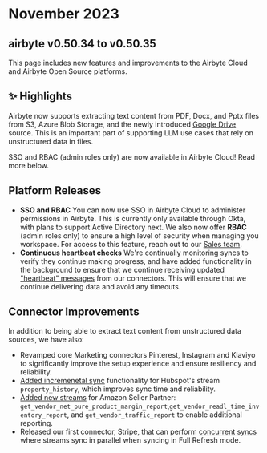 # November 2023

## airbyte v0.50.34 to v0.50.35

This page includes new features and improvements to the Airbyte Cloud and Airbyte Open Source
platforms.

## ✨ Highlights

Airbyte now supports extracting text content from PDF, Docx, and Pptx files from S3, Azure Blob
Storage, and the newly introduced [Google Drive](/integrations/sources/google-drive.md) source. This
is an important part of supporting LLM use cases that rely on unstructured data in files.

SSO and RBAC (admin roles only) are now available in Airbyte Cloud! Read more below.

## Platform Releases

- **SSO and RBAC** You can now use SSO in Airbyte Cloud to administer permissions in Airbyte. This
  is currently only available through Okta, with plans to support Active Directory next. We also now
  offer **RBAC** (admin roles only) to ensure a high level of security when managing you workspace.
  For access to this feature, reach out to our
  [Sales team](https://www.airbyte.com/company/talk-to-sales).
- **Continuous heartbeat checks** We're continually monitoring syncs to verify they continue making
  progress, and have added functionality in the background to ensure that we continue receiving
  updated ["heartbeat" messages](/understanding-airbyte/heartbeats.md) from our connectors. This
  will ensure that we continue delivering data and avoid any timeouts.

## Connector Improvements

In addition to being able to extract text content from unstructured data sources, we have also:

- Revamped core Marketing connectors Pinterest, Instagram and Klaviyo to significantly improve the
  setup experience and ensure resiliency and reliability.
- [Added incremenetal sync](https://github.com/airbytehq/airbyte/pull/32473) functionality for
  Hubspot's stream `property_history`, which improves sync time and reliability.
- [Added new streams](https://github.com/airbytehq/airbyte/pull/32738) for Amazon Seller Partner:
  `get_vendor_net_pure_product_margin_report`,`get_vendor_readl_time_inventory_report`, and
  `get_vendor_traffic_report` to enable additional reporting.
- Released our first connector, Stripe, that can perform
  [concurrent syncs](https://github.com/airbytehq/airbyte/pull/32473) where streams sync in parallel
  when syncing in Full Refresh mode.
